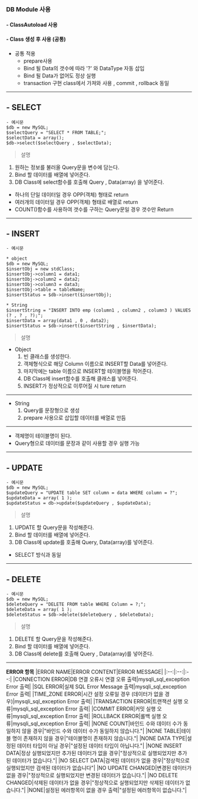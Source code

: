 ### DB Module 사용
#### - ClassAutoload 사용 
#### - Class 생성 후 사용 (공통)
- 공통 적용
    - prepare사용
    - Bind 될 Data의 갯수에 따라 '?' 와 DataType 자동 삽입
    - Bind 될 Data가 없어도 정상 실행
    - transaction 구현 class에서 가져와 사용 , commit , rollback 동일
--- 
## - SELECT
    - 예시문
    $db = new MySQL;
    $selectQuery = "SELECT * FROM TABLE;";
    $selectData = array();
    $db->select($selectQuery , $selectData);
> 설명 
1. 원하는 정보를 불러올 Query문을 변수에 담는다.
2. Bind 할 데이터를 배열에 넣어준다.
3. DB Class에 select함수를 호출해 Query , Data(array) 을 넣어준다.
- 하나의 단일 데이터일 경우 OPP(객체) 형태로 return 
- 여러개의 데이터일 경우 OPP(객체) 형태로 배열로 return
- COUNT()함수를 사용하여 갯수를 구하는 Query문일 경우 갯수만 Return

--- 
## - INSERT
    - 예시문

    * object 
    $db = new MySQL;
    $insertObj = new stdClass;
    $insertObj->column1 = data1;
    $insertObj->column2 = data2;
    $insertObj->column3 = data3;
    $insertObj->table = tableName;
    $insertStatus = $db->insert($insertObj);

    * String
    $insertString = "INSERT INTO emp (column1 , column2 , column3 ) VALUES (? , ? , ?);";
    $insertData = array(data1 , 0 , data2);
    $insertStatus = $db->insert($insertString , $insertData);

> 설명
- Object
    1. 빈 클래스를 생성한다. 
    2. 객체형식으로 해당 Column 이름으로 INSERT할 Data를 넣어준다.
    3. 마지막에는 table 이름으로 INSERT할 테이블명을 적어준다.
    4. DB Class에 insert함수를 호출해 클래스를 넣어준다.
    5. INSERT가 정상적으로 이루어질 시 ture return
--- 
- String
    1. Query를 문장형으로 생성
    2. prepare 사용으로 삽입할 데이터를 배열로 만듬 
---
- 객체명이 테이블명이 된다.
- Query형으로 데이터를 문장과 같이 사용할 경우 실행 가능
---
## - UPDATE
    - 예시문
    $db = new MySQL;
    $updateQuery = "UPDATE table SET column = data WHERE column = ?";
    $updateData = array( 1 );
    $updateStatus = db->update($updateQuery , $updateData);
>설명
1. UPDATE 할 Query문을 작성해준다.
2. Bind 할 데이터를 배열에 넣어준다.
3. DB Class에 update를 호출해 Query, Data(array)를 넣어준다.
- SELECT 방식과 동일
---
## - DELETE
    - 예시문
    $db = new MySQL;
    $deleteQuery = "DELETE FROM table WHERE Column = ?;";
    $deleteData = array( 1 );
    $deleteStatus = $db->delete($deleteQuery , $deleteData);
> 설명
1. DELETE 할 Query문을 작성해준다.
2. Bind 할 데이터를 배열에 넣어준다.
3. DB Class에 delete를 호출해 Query , Data(array)를 넣어준다.
---
**ERROR 항목**
|ERROR NAME|ERROR CONTENT|ERROR MESSAGE|
|:--:|:--:|:--:|
|CONNECTION ERROR|DB 연결 오류시 연결 오류 출력|mysqli_sql_exception Error 출력|
|SQL ERROR|실제 SQL Error Message 출력|mysqli_sql_exception Error 출력|
|TIME_ZONE ERROR|시간 설정 오류일 경우 (데이터가 없을 경우)|mysqli_sql_exception Error 출력|
|TRANSACTION ERROR|트랜잭션 실행 오류|mysqli_sql_exception Error 출력|
|COMMIT ERROR|커밋 실행 오류|mysqli_sql_exception Error 출력|
|ROLLBACK ERROR|롤백 실행 오류|mysqli_sql_exception Error 출력|
|NONE COUNT|바인드 수와 데이터 수가 동일하지 않을 경우|"바인드 수와 데이터 수가 동일하지 않습니다."|
|NONE TABLE|테이블 명이 존재하지 않을 경우|"테이블명이 존재하지 않습니다."|
|NONE DATA TYPE|설정된 데이터 타입이 아닐 경우|"설정된 데이터 타입이 아닙니다."|
|NONE INSERT DATA|정상 실행되었지만 추가된 데이터가 없을 경우|"정상적으로 실행되었지만 추가된 데이터가 없습니다."|
|NO SELECT DATA|검색된 데이터가 없을 경우|"정상적으로 실행되었지만 검색된 데이터가 없습니다"|
|NO UPDATE CHANGED|변경된 데이터가 없을 경우|"정상적으로 실행되었지만 변경된 데이터가 없습니다."|
|NO DELETE CHANGED|삭제된 데이터가 없을 경우|"정상적으로 실행되었지만 삭제된 데이터가 없습니다."|
|NONE|설정된 에러항목이 없을 경우 출력|"설정된 에러항목이 없습니다."|

